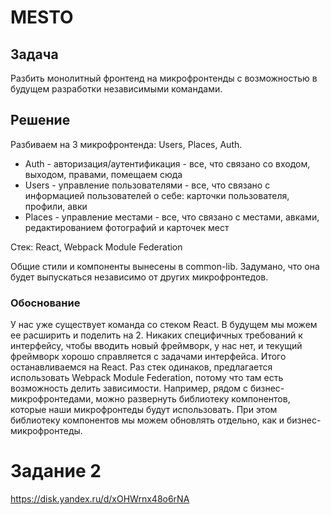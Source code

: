 # MESTO

## Задача

Разбить монолитный фронтенд на микрофронтенды с возможностью в будущем разработки независимыми командами.

## Решение

Разбиваем на 3 микрофронтенда: Users, Places, Auth.
* Auth - авторизация/аутентификация - все, что связано со входом, выходом, правами, помещаем сюда
* Users - управление пользователями - все, что связано с информацией пользователей о себе: карточки пользователя, профили, авки
* Places - управление местами - все, что связано с местами, авками, редактированием фотографий и карточек мест

Стек:  React,  Webpack Module Federation

Общие стили и компоненты вынесены в common-lib. Задумано, что она будет выпускаться независимо от других микрофронтедов.

### Обоснование

У нас уже существует команда со стеком React. В будущем мы можем ее расширить и поделить на 2. Никаких специфичных требований к интерфейсу, чтобы вводить новый фреймворк, у нас нет, и текущий фреймворк хорошо справляется с задачами интерфейса. Итого останавливаемся на React.
Раз стек одинаков, предлагается использовать Webpack Module Federation, потому что там есть возможность делить зависимости. Например, рядом с бизнес-микрофронтедами, можно развернуть библиотеку компонентов, которые наши микрофронтеды будут использовать. При этом библиотеку компонентов мы можем обновлять отдельно, как и бизнес-микрофронтеды.


# Задание 2

https://disk.yandex.ru/d/xOHWrnx48o6rNA


 



